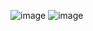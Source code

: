 ![image](https://github.com/user-attachments/assets/2cc29bed-d41f-48c2-8743-6db099ac5f95)
![image](https://github.com/user-attachments/assets/fa92a4b2-d562-40aa-aed2-e9c9ab4de56d)
